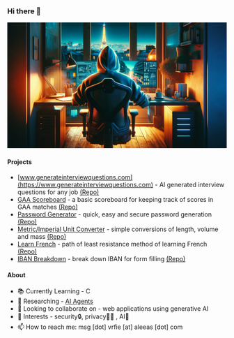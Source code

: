### Hi there 👋


![anonmouse1](https://github.com/anonmouse1/anonmouse1/blob/main/img/dalle-rearview-code1.png)


<!--
**anonmouse1/anonmouse1** is a ✨ _special_ ✨ repository because its `README.md` (this file) appears on your GitHub profile.
- [www.jobhelphai.com](https://www.jobhelpai.com) - AI powered tools to help job seekers find a position ( interview questions, skill finder, job analyser)

-->
<!-- Your badges -->
#### Projects
  - [www.generateinterviewquestions.com](https://www.generateinterviewquestions.com) - AI generated interview questions for any job [(Repo)](https://github.com/anonmouse1/openai_interview_question_generator)
- [GAA Scoreboard](https://game-scoreboard-beryl.vercel.app/) - a basic scoreboard for keeping track of scores in GAA matches [(Repo)](https://github.com/anonmouse1/game-scoreboard)
- [Password Generator](https://password-generator-taupe-ten.vercel.app/) - quick, easy and secure password generation [(Repo)](https://github.com/anonmouse1/passwordGenerator)
- [Metric/Imperial Unit Converter](https://unit-converter-psi.vercel.app/) - simple conversions of length, volume and mass [(Repo)](https://github.com/anonmouse1/unitConverter)
- [Learn French](https://learn-french-responsive-i0h4jqkfy-anonmouse1.vercel.app/) - path of least resistance method of learning French [(Repo)](https://github.com/anonmouse1/learnFrenchResponsive)
- [IBAN Breakdown](https://ibanbreakdown.vercel.app/) - break down IBAN for form filling [(Repo)](https://github.com/anonmouse1/ibanbreakdown)
#### About
- 📚 Currently Learning -  C 
- 🧐 Researching - [AI Agents](https://github.com/microsoft/autogen)
- 🤝 Looking to collaborate on - web applications using generative AI
- 🌟 Interests - security🔒, privacy🕵️‍♂️ , AI🤖
- 📫 How to reach me: msg [dot] vrfie [at] aleeas [dot] com




 <!--              

[![anonmouse1 GitHub stats](https://readme-stats-mv8y.vercel.app/api?username=anonmouse1&show_icons=true&theme=dark)](https://github.com/anonmouse1/github-readme-stats)

[![Top Languages](https://readme-stats-mv8y.vercel.app/api/top-langs/?username=anonmouse1&show_icons=true&theme=dark)](https://github.com/anonmouse1/github-readme-stats)


-->

